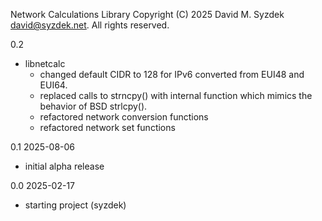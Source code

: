 
Network Calculations Library
Copyright (C) 2025 David M. Syzdek <david@syzdek.net>.
All rights reserved.

0.2
   * libnetcalc
     - changed default CIDR to 128 for IPv6 converted from EUI48 and EUI64.
     - replaced calls to strncpy() with internal function which
       mimics the behavior of BSD strlcpy().
     - refactored network conversion functions
     - refactored network set functions

0.1 2025-08-06
   - initial alpha release

0.0 2025-02-17
   - starting project (syzdek)


